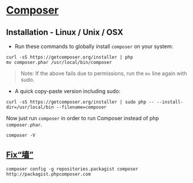 # [Composer](https://getcomposer.org/)

## Installation - Linux / Unix / OSX

* Run these commands to globally install `composer` on your system:

```
curl -sS https://getcomposer.org/installer | php
mv composer.phar /usr/local/bin/composer
```

> Note: If the above fails due to permissions, run the `mv` line again with sudo.

* A quick copy-paste version including sudo:

```
curl -sS https://getcomposer.org/installer | sudo php -- --install-dir=/usr/local/bin --filename=composer
```

Now just run `composer` in order to run Composer instead of php `composer.phar`.

```
composer -V
```

## [Fix“墙”](http://pkg.phpcomposer.com/)

```
composer config -g repositories.packagist composer http://packagist.phpcomposer.com
```
